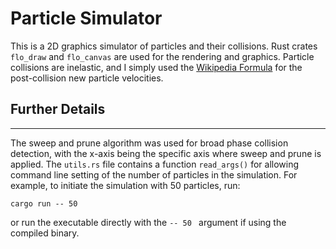 # Particle Simulator

This is a 2D graphics simulator of particles and their collisions. Rust crates `flo_draw` and `flo_canvas` are used for the rendering and graphics. Particle collisions are inelastic, and I simply used the [Wikipedia Formula](https://en.wikipedia.org/wiki/Elastic_collision) for the post-collision new particle velocities.

## Further Details

---

The sweep and prune algorithm was used for broad phase collision detection, with the x-axis being the specific axis where sweep and prune is applied. The `utils.rs` file
contains a function `read_args()` for allowing command line setting of the number of particles in the simulation. For example, to initiate the simulation with 50 particles, run:

```
cargo run -- 50
```

or run the executable directly with the `-- 50 ` argument if using the compiled binary.
